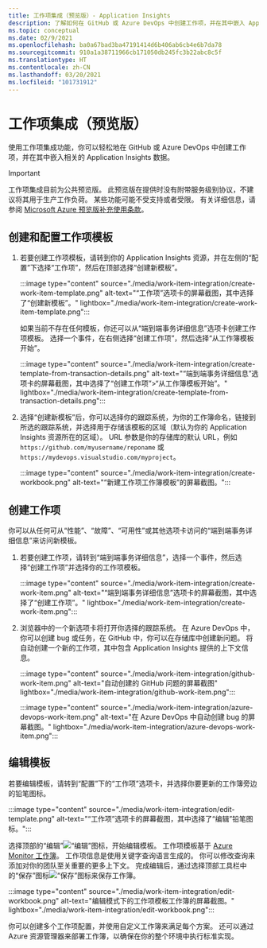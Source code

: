 ```yaml
---
title: 工作项集成（预览版）- Application Insights
description: 了解如何在 GitHub 或 Azure DevOps 中创建工作项，并在其中嵌入 Application Insights 数据。
ms.topic: conceptual
ms.date: 02/9/2021
ms.openlocfilehash: ba0a67bad3ba47191414d6b406ab6cb4e6b7da78
ms.sourcegitcommit: 910a1a38711966cb171050db245fc3b22abc8c5f
ms.translationtype: HT
ms.contentlocale: zh-CN
ms.lasthandoff: 03/20/2021
ms.locfileid: "101731912"
---
```

# <a name="work-item-integration-preview"></a>工作项集成（预览版）

使用工作项集成功能，你可以轻松地在 GitHub 或 Azure DevOps 中创建工作项，并在其中嵌入相关的 Application Insights 数据。

> [!IMPORTANT]
> 工作项集成目前为公共预览版。
> 此预览版在提供时没有附带服务级别协议，不建议将其用于生产工作负荷。 某些功能可能不受支持或者受限。
> 有关详细信息，请参阅 [Microsoft Azure 预览版补充使用条款](https://azure.microsoft.com/support/legal/preview-supplemental-terms/)。

## <a name="create-and-configure-a-work-item-template"></a>创建和配置工作项模板

1. 若要创建工作项模板，请转到你的 Application Insights 资源，并在左侧的“配置”下选择“工作项”，然后在顶部选择“创建新模板”。 

    :::image type="content" source="./media/work-item-integration/create-work-item-template.png" alt-text="“工作项”选项卡的屏幕截图，其中选择了“创建新模板”。" lightbox="./media/work-item-integration/create-work-item-template.png":::

    如果当前不存在任何模板，你还可以从“端到端事务详细信息”选项卡创建工作项模板。 选择一个事件，在右侧选择“创建工作项”，然后选择“从工作簿模板开始”。

    :::image type="content" source="./media/work-item-integration/create-template-from-transaction-details.png" alt-text="“端到端事务详细信息”选项卡的屏幕截图，其中选择了“创建工作项”>“从工作簿模板开始”。" lightbox="./media/work-item-integration/create-template-from-transaction-details.png":::

2. 选择“创建新模板”后，你可以选择你的跟踪系统，为你的工作簿命名，链接到所选的跟踪系统，并选择用于存储该模板的区域（默认为你的 Application Insights 资源所在的区域）。 URL 参数是你的存储库的默认 URL，例如 `https://github.com/myusername/reponame` 或 `https://mydevops.visualstudio.com/myproject`。

    :::image type="content" source="./media/work-item-integration/create-workbook.png" alt-text="“新建工作项工作簿模板”的屏幕截图。":::

## <a name="create-a-work-item"></a>创建工作项

 你可以从任何可从“性能”、“故障”、“可用性”或其他选项卡访问的“端到端事务详细信息”来访问新模板。

1. 若要创建工作项，请转到“端到端事务详细信息”，选择一个事件，然后选择“创建工作项”并选择你的工作项模板。

    :::image type="content" source="./media/work-item-integration/create-work-item.png" alt-text="“端到端事务详细信息”选项卡的屏幕截图，其中选择了“创建工作项”。" lightbox="./media/work-item-integration/create-work-item.png":::

1. 浏览器中的一个新选项卡将打开你选择的跟踪系统。 在 Azure DevOps 中，你可以创建 bug 或任务，在 GitHub 中，你可以在存储库中创建新问题。 将自动创建一个新的工作项，其中包含 Application Insights 提供的上下文信息。

    :::image type="content" source="./media/work-item-integration/github-work-item.png" alt-text="自动创建的 GitHub 问题的屏幕截图" lightbox="./media/work-item-integration/github-work-item.png":::

    :::image type="content" source="./media/work-item-integration/azure-devops-work-item.png" alt-text="在 Azure DevOps 中自动创建 bug 的屏幕截图。" lightbox="./media/work-item-integration/azure-devops-work-item.png":::

## <a name="edit-a-template"></a>编辑模板

若要编辑模板，请转到“配置”下的“工作项”选项卡，并选择你要更新的工作簿旁边的铅笔图标。

:::image type="content" source="./media/work-item-integration/edit-template.png" alt-text="“工作项”选项卡的屏幕截图，其中选择了“编辑”铅笔图标。":::

选择顶部的“编辑”![“编辑”图标](./media/work-item-integration/edit-icon.png)，开始编辑模板。 工作项模板基于 [Azure Monitor 工作簿](../visualize/workbooks-overview.md)。 工作项信息是使用关键字查询语言生成的。 你可以修改查询来添加对你的团队至关重要的更多上下文。 完成编辑后，通过选择顶部工具栏中的“保存”图标![“保存”图标](./media/work-item-integration/save-icon.png)来保存工作簿。

:::image type="content" source="./media/work-item-integration/edit-workbook.png" alt-text="编辑模式下的工作项模板工作簿的屏幕截图。" lightbox="./media/work-item-integration/edit-workbook.png":::

你可以创建多个工作项配置，并使用自定义工作簿来满足每个方案。 还可以通过 Azure 资源管理器来部署工作簿，以确保在你的整个环境中执行标准实现。